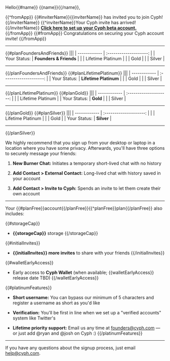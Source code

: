 Hello{{#name}} {{name}}{{/name}},

{{^fromApp}}
{{#inviterName}}{{inviterName}} has invited you to join Cyph!{{/inviterName}}
{{^inviterName}}Your Cyph invite has arrived!{{/inviterName}}
[**Click here to set up your Cyph beta account.**]({{accountsURL}}register/{{inviteCode}})
{{/fromApp}}
{{#fromApp}}
Congratulations on securing your Cyph account invite!
{{/fromApp}}

---

{{#planFoundersAndFriends}}
|||
| ------------ | :--------------------: |
| Your Status: | **Founders & Friends** |
|              | Lifetime Platinum      |
|              | Gold                   |
|              | Silver                 |

---
{{/planFoundersAndFriends}}
{{#planLifetimePlatinum}}
|||
| ------------ | :--------------------: |
| Your Status: | **Lifetime Platinum**  |
|              | Gold                   |
|              | Silver                 |

---
{{/planLifetimePlatinum}}
{{#planGold}}
|||
| ------------ | :--------------------: |
|              | Lifetime Platinum      |
| Your Status: | **Gold**               |
|              | Silver                 |

---
{{/planGold}}
{{#planSilver}}
|||
| ------------ | :--------------------: |
|              | Lifetime Platinum      |
|              | Gold                   |
| Your Status: | **Silver**             |

---
{{/planSilver}}

We highly recommend that you sign up from your desktop or laptop in a location where you have
some privacy. Afterwards, you'll have three options to securely message your friends:

1. **New Burner Chat:** Initiates a temporary short-lived chat with no history

2. **Add Contact > External Contact:** Long-lived chat with history saved in your account

3. **Add Contact > Invite to Cyph:** Spends an invite to let them create their own account

---

Your {{#planFree}}account{{/planFree}}{{^planFree}}plan{{/planFree}} also includes:

{{#storageCap}}
* **{{storageCap}}** storage
{{/storageCap}}

{{#initialInvites}}
* **{{initialInvites}} more invites** to share with your friends
{{/initialInvites}}

{{#walletEarlyAccess}}
* Early access to **Cyph Wallet** (when available; {{walletEarlyAccess}} release date TBD)
{{/walletEarlyAccess}}

{{#platinumFeatures}}
* **Short username:** You can bypass our minimum of 5 characters and register a username as short
as you'd like

* **Verification:** You'll be first in line when we set up a "verified accounts" system like
Twitter's

* **Lifetime priority support:** Email us any time at founders@cyph.com — or just add
@ryan and @josh on Cyph :)
{{/platinumFeatures}}

---

If you have any questions about the signup process, just email help@cyph.com.
